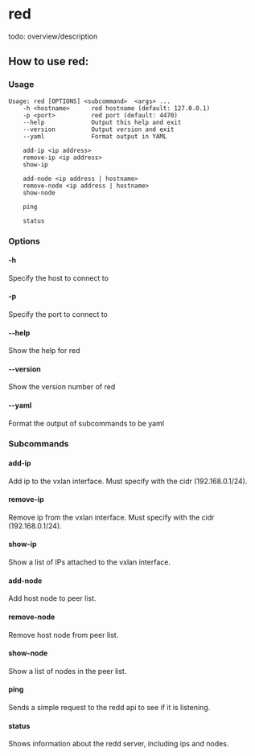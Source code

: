 # red
todo: overview/description

## How to use red:

### Usage
    Usage: red [OPTIONS] <subcommand>  <args> ...
        -h <hostname>      red hostname (default: 127.0.0.1)
        -p <port>          red port (default: 4470)
        --help             Output this help and exit
        --version          Output version and exit
        --yaml             Format output in YAML

        add-ip <ip address>
        remove-ip <ip address>
        show-ip

        add-node <ip address | hostname>
        remove-node <ip address | hostname>
        show-node

        ping

        status

### Options
#### -h <hostname>
Specify the host to connect to
#### -p <port>
Specify the port to connect to
#### --help
Show the help for red
#### --version
Show the version number of red
#### --yaml
Format the output of subcommands to be yaml
### Subcommands
#### add-ip
Add ip to the vxlan interface. Must specify with the cidr (192.168.0.1/24).
#### remove-ip
Remove ip from the vxlan interface. Must specify with the cidr (192.168.0.1/24).
#### show-ip
Show a list of IPs attached to the vxlan interface.
#### add-node
Add host node to peer list.
#### remove-node
Remove host node from peer list.
#### show-node
Show a list of nodes in the peer list.
#### ping
Sends a simple request to the redd api to see if it is listening.
#### status
Shows information about the redd server, including ips and nodes.
